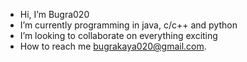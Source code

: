 - Hi, I’m Bugra020
- I’m currently programming in java, c/c++ and python
- I’m looking to collaborate on everything exciting
- How to reach me bugrakaya020@gmail.com.

<!---
Bugra020/Bugra020 is a ✨ special ✨ repository because its `README.md` (this file) appears on your GitHub profile.
You can click the Preview link to take a look at your changes.
--->
